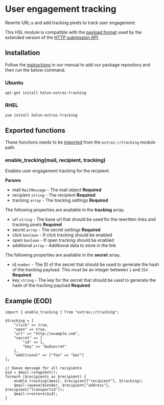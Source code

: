 # User engagement tracking

Rewrite URL:s and add tracking pixels to track user engagement.

This HSL module is compatible with the [payload format](https://docs.halon.io/submission/tracking_payload.html) used by the extended version of the [HTTP submission API](https://docs.halon.io/submission/).

## Installation

Follow the [instructions](https://docs.halon.io/manual/comp_install.html#installation) in our manual to add our package repository and then run the below command.

### Ubuntu

```
apt-get install halon-extras-tracking
```

### RHEL

```
yum install halon-extras-tracking
```

## Exported functions

These functions needs to be [imported](https://docs.halon.io/hsl/structures.html#import) from the `extras://tracking` module path.

### enable_tracking(mail, recipient, tracking)

Enables user engagement tracking for the recipient.

**Params**

- mail `MailMessage` - The mail object **Required**
- recipient `string` - The recipient **Required**
- tracking `array` - The tracking settings **Required**

The following properties are available in the **tracking** array.

- url `string` - The base url that should be used for the rewritten links and tracking pixels **Required**
- secret `array` - The secret settings **Required**
- click `boolean` - If click tracking should be enabled
- open `boolean` - If open tracking should be enabled
- additional `array` - Additional data to store in the link

The following properties are available in the **secret** array.

- id `number` - The ID of the secret that should be used to generate the hash of the tracking payload. This must be an integer between `1` and `254` **Required**
- key `string` - The key for the secret that should be used to generate the hash of the tracking payload **Required**

## Example (EOD)

```
import { enable_tracking } from "extras://tracking";

$tracking = [
    "click" => true,
    "open" => true,
    "url" => "http://example.com",
    "secret" => [
        "id" => 1,
        "key" => "badsecret"
    ],
    "additional" => ["foo" => "bar"]
];

// Queue message for all recipients
$id = $mail->snapshot();
foreach ($recipients as $recipient) {
    enable_tracking($mail, $recipient["recipient"], $tracking);
    $mail->queue($sender, $recipient["address"], $recipient["transportid"]);
    $mail->restore($id);
}
```
